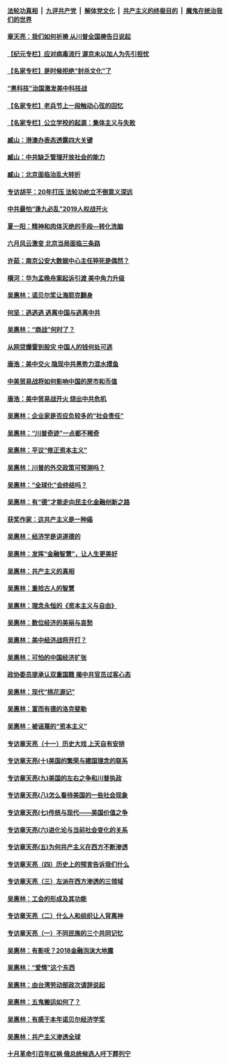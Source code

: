 ####  [法轮功真相](../../../../basic/blob/master/README.md?t=06292331) &nbsp;|&nbsp; [九评共产党](../../../../9ping.md/blob/master/README.md?t=06292331) &nbsp;|&nbsp; [解体党文化](../../../../jtdwh.md/blob/master/README.md?t=06292331)  &nbsp;|&nbsp; [共产主义的终极目的](../../../../gczydzjmd.md/blob/master/README.md?t=06292331) &nbsp;|&nbsp; [魔鬼在统治我们的世界](../../../../mgztzwmdsj.md/blob/master/README.md?t=06292331) 

#### [章天亮：我们如何祈祷 从川普全国祷告日说起](../pages/nsc423/n11944627.md?t=06292331) 

#### [【纪元专栏】应对病毒流行 渥京未以加人为先引担忧](../pages/nsc423/n11875714.md?t=06292331) 

#### [【名家专栏】是时候拒绝“封杀文化”了](../pages/nsc423/n11814093.md?t=06292331) 

#### [“黑科技”治国激发美中科技战](../pages/nsc423/n11638056.md?t=06292331) 

#### [【名家专栏】老兵节上一段触动心弦的回忆](../pages/nsc423/n11646016.md?t=06292331) 

#### [【名家专栏】公立学校的起源：集体主义与失败](../pages/nsc423/n11601833.md?t=06292331) 

#### [臧山：港澳办表态透露四大关键](../pages/nsc423/n11421628.md?t=06292331) 

#### [臧山：中共缺乏管理开放社会的能力](../pages/nsc423/n11407457.md?t=06292331) 

#### [臧山：北京面临治乱大转折](../pages/nsc423/n11406895.md?t=06292331) 

#### [专访胡平：20年打压 法轮功屹立不倒意义深远](../pages/nsc423/n11398800.md?t=06292331) 

#### [中共最怕“逢九必乱”2019人权战开火](../pages/nsc423/n11385248.md?t=06292331) 

#### [夏一阳：精神和肉体灭绝的手段—转化洗脑](../pages/nsc423/n11368250.md?t=06292331) 

#### [六月风云激变 北京当局面临三条路](../pages/nsc423/n11313668.md?t=06292331) 

#### [许茹：南京公安大数据中心主任猝死是偶然？](../pages/nsc423/n11064744.md?t=06292331) 

#### [横河：华为孟晚舟案起诉引渡 美中角力升级](../pages/nsc423/n11027230.md?t=06292331) 

#### [吴惠林：诺贝尔奖让海耶克翻身](../pages/nsc423/n10890049.md?t=06292331) 

#### [何坚：逃逃逃 逃离中国与逃离中共](../pages/nsc423/n10592891.md?t=06292331) 

#### [吴惠林：“商战”何时了？](../pages/nsc423/n10573558.md?t=06292331) 

#### [从网贷爆雷到股灾 中国人的钱何处可逃](../pages/nsc423/n10572800.md?t=06292331) 

#### [唐浩：美中交火 隐现中共黑势力混水摸鱼](../pages/nsc423/n10544040.md?t=06292331) 

#### [中美贸易战将如何影响中国的房市和币值](../pages/nsc423/n10543697.md?t=06292331) 

#### [唐浩：美中贸易战开火 烧出中共危机](../pages/nsc423/n10540126.md?t=06292331) 

#### [吴惠林：企业家是否应负较多的“社会责任”](../pages/nsc423/n10535022.md?t=06292331) 

#### [吴惠林：“川普奇迹”一点都不稀奇](../pages/nsc423/n10512808.md?t=06292331) 

#### [吴惠林：平议“修正资本主义”](../pages/nsc423/n10495724.md?t=06292331) 

#### [吴惠林：川普的外交政策可预测吗？](../pages/nsc423/n10462387.md?t=06292331) 

#### [吴惠林：“全球化”会终结吗？](../pages/nsc423/n10452838.md?t=06292331) 

#### [吴惠林：有“德”才能走向民主化金融创新之路](../pages/nsc423/n10432292.md?t=06292331) 

#### [获奖作家：这共产主义是一种癌](../pages/nsc423/n10431541.md?t=06292331) 

#### [吴惠林：经济学是讲道德的](../pages/nsc423/n10398014.md?t=06292331) 

#### [吴惠林：发挥“金融智慧”，让人生更美好](../pages/nsc423/n10375019.md?t=06292331) 

#### [吴惠林：共产主义的真相](../pages/nsc423/n10351394.md?t=06292331) 

#### [吴惠林：重拾古人的智慧](../pages/nsc423/n10337691.md?t=06292331) 

#### [吴惠林：理念永恒的《资本主义与自由》](../pages/nsc423/n10316274.md?t=06292331) 

#### [吴惠林：数位经济的美丽与哀愁](../pages/nsc423/n10292946.md?t=06292331) 

#### [吴惠林：美中经济战将开打？](../pages/nsc423/n10258825.md?t=06292331) 

#### [吴惠林：可怕的中国经济扩张](../pages/nsc423/n10219147.md?t=06292331) 

#### [政协委员提承认双重国籍 揭中共官员过客心态](../pages/nsc423/n10208809.md?t=06292331) 

#### [吴惠林：现代“桃花源记”](../pages/nsc423/n10185234.md?t=06292331) 

#### [吴惠林：富而有德的洛克斐勒](../pages/nsc423/n10142264.md?t=06292331) 

#### [吴惠林：被诬蔑的“资本主义”](../pages/nsc423/n10124816.md?t=06292331) 

#### [专访章天亮（十一）历史大戏 上天自有安排](../pages/nsc423/n10094905.md?t=06292331) 

#### [专访章天亮(十)美国的繁荣与建国理念的联系](../pages/nsc423/n10094899.md?t=06292331) 

#### [专访章天亮(九)美国的左右之争和川普执政](../pages/nsc423/n10094889.md?t=06292331) 

#### [专访章天亮(八)怎么看待美国的一些社会现象](../pages/nsc423/n10094857.md?t=06292331) 

#### [专访章天亮(七)传统与现代——美国价值之争](../pages/nsc423/n10093140.md?t=06292331) 

#### [专访章天亮(六)进化论与当前社会变化的关系](../pages/nsc423/n10092036.md?t=06292331) 

#### [专访章天亮(五)为何共产主义在西方不断渗透](../pages/nsc423/n10083620.md?t=06292331) 

#### [专访章天亮（四）历史上的预言告诉我们什么](../pages/nsc423/n10083606.md?t=06292331) 

#### [专访章天亮（三）左派在西方渗透的三领域](../pages/nsc423/n10081115.md?t=06292331) 

#### [吴惠林：工会的形成及其功能](../pages/nsc423/n10080633.md?t=06292331) 

#### [专访章天亮（二）什么人和组织让人背离神](../pages/nsc423/n10076637.md?t=06292331) 

#### [专访章天亮（一）不同民族的三个共同记忆](../pages/nsc423/n10074188.md?t=06292331) 

#### [吴惠林：有影呒？2018金融泡沫大地震](../pages/nsc423/n10040534.md?t=06292331) 

#### [吴惠林：“爱情”这个东西](../pages/nsc423/n10019423.md?t=06292331) 

#### [吴惠林：由台湾劳动部政次请辞说起](../pages/nsc423/n9979679.md?t=06292331) 

#### [吴惠林：五鬼搬运如何了？](../pages/nsc423/n9925338.md?t=06292331) 

#### [吴惠林：有感于本年诺贝尔经济学奖](../pages/nsc423/n9871883.md?t=06292331) 

#### [吴惠林：共产主义渗透全球](../pages/nsc423/n9812748.md?t=06292331) 

#### [十月革命引百年红祸 俄总统候选人吁下葬列宁](../pages/nsc423/n9810182.md?t=06292331) 

